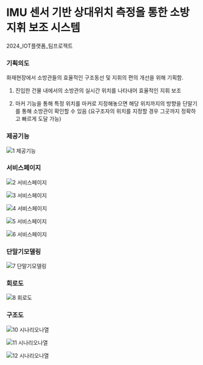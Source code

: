 # IMU 센서 기반 상대위치 측정을 통한 소방 지휘 보조 시스템
2024_IOT플랫폼_팀프로젝트

### 기획의도
화재현장에서 소방관들의 효율적인 구조동선 및 지휘의 편의 개선을 위해 기획함.

1. 진입한 건물 내에서의 소방관의 실시간 위치를 나타내어 효율적인 지휘 보조

2. 마커 기능을 통해 특정 위치를 마커로 지정해놓으면 해당 위치까지의 방향을 단말기를 통해 소방관이 확인할 수 있음
    (요구조자의 위치를 지정할 경우 그곳까지 정확하고 빠르게 도달 가능)

### 제공기능
![1 제공기능](https://github.com/kkt9253/kkt9253/assets/71701866/009c2407-97b8-4b2b-a1b9-710059dfcb1e)
### 서비스페이지
![2 서비스페이지](https://github.com/kkt9253/kkt9253/assets/71701866/63ead2c9-7ace-4672-83d8-20409e3d79af)

![3 서비스페이지](https://github.com/kkt9253/kkt9253/assets/71701866/0d8937b6-d9e6-4411-86a2-fc1206ad5121)

![4 서비스페이지](https://github.com/kkt9253/kkt9253/assets/71701866/5fbfc16e-91a6-43d3-80e0-53c9b52d2db5)

![5 서비스페이지](https://github.com/kkt9253/kkt9253/assets/71701866/702140fe-d5ac-4f6b-b7aa-10d2f5f98de4)

![6 서비스페이지](https://github.com/kkt9253/kkt9253/assets/71701866/ddb7b4e1-b56f-470f-be76-7828e5bd78a2)
### 단말기모델링
![7 단말기모델링](https://github.com/kkt9253/kkt9253/assets/71701866/ce1920de-d638-40cb-901d-4f691f33f0e0)
### 회로도
![8 회로도](https://github.com/kkt9253/kkt9253/assets/71701866/656ec364-f596-4a4e-9270-9b2bb5d0d5ec)
### 구조도
![10 시나리오나열](https://github.com/kkt9253/kkt9253/assets/71701866/9fd13f76-f7b4-48fa-8c30-472b41c13bb1)

![11 시나리오나열](https://github.com/kkt9253/kkt9253/assets/71701866/b80f6eeb-9ef5-4524-b6eb-6860cfa7d51d)

![12 시나리오나열](https://github.com/kkt9253/kkt9253/assets/71701866/0b37bb34-5239-477b-a8b3-c9a7892a2d52)
